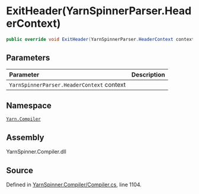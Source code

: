 # ExitHeader\(YarnSpinnerParser.HeaderContext\)

```csharp
public override void ExitHeader(YarnSpinnerParser.HeaderContext context)
```

## Parameters

| Parameter | Description |
| :--- | :--- |
| `YarnSpinnerParser.HeaderContext` context |  |

## Namespace

[`Yarn.Compiler`](../)

## Assembly

YarnSpinner.Compiler.dll

## Source

Defined in [YarnSpinner.Compiler/Compiler.cs](https://github.com/YarnSpinnerTool/YarnSpinner//blob/develop/YarnSpinner.Compiler/Compiler.cs#L1104), line 1104.


